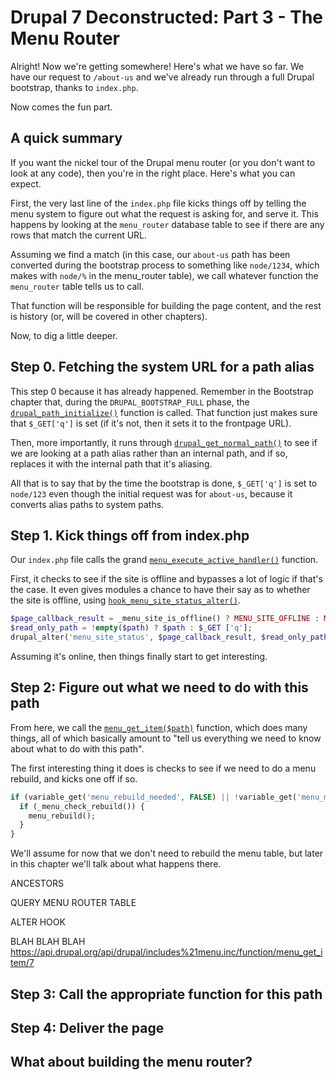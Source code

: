 # Drupal 7 Deconstructed: Part 3 - The Menu Router

Alright! Now we're getting somewhere! Here's what we have so far. We have our request to `/about-us` and we've already run through a full Drupal bootstrap, thanks to `index.php`.

Now comes the fun part.

## A quick summary

If you want the nickel tour of the Drupal menu router (or you don't want to look at any code), then you're in the right place. Here's what you can expect.

First, the very last line of the `index.php` file kicks things off by telling the menu system to figure out what the request is asking for, and serve it. This happens by looking at the `menu_router` database table to see if there are any rows that match the current URL.

Assuming we find a match (in this case, our `about-us` path has been converted during the bootstrap process to something like `node/1234`, which makes with `node/%` in the menu_router table), we call whatever function the `menu_router` table tells us to call.

That function will be responsible for building the page content, and the rest is history (or, will be covered in other chapters).

Now, to dig a little deeper.

## Step 0. Fetching the system URL for a path alias

This step 0 because it has already happened. Remember in the Bootstrap chapter that, during the `DRUPAL_BOOTSTRAP_FULL` phase, the [`drupal_path_initialize()`](https://api.drupal.org/api/drupal/includes%21path.inc/function/drupal_path_initialize/7) function is called. That function just makes sure that `$_GET['q']` is set (if it's not, then it sets it to the frontpage URL). 

Then, more importantly, it runs through [`drupal_get_normal_path()`](https://api.drupal.org/api/drupal/includes%21path.inc/function/drupal_get_normal_path/7) to see if we are looking at a path alias rather than an internal path, and if so, replaces it with the internal path that it's aliasing.

All that is to say that by the time the bootstrap is done, `$_GET['q']` is set to `node/123` even though the initial request was for `about-us`, because it converts alias paths to system paths.

## Step 1. Kick things off from index.php

Our `index.php` file calls the grand [`menu_execute_active_handler()`](https://api.drupal.org/api/drupal/includes%21menu.inc/function/menu_execute_active_handler/7) function.

First, it checks to see if the site is offline and bypasses a lot of logic if that's the case. It even gives modules a chance to have their say as to whether the site is offline, using [`hook_menu_site_status_alter()`](https://api.drupal.org/api/drupal/modules%21system%21system.api.php/function/hook_menu_site_status_alter/7).

```php
$page_callback_result = _menu_site_is_offline() ? MENU_SITE_OFFLINE : MENU_SITE_ONLINE;
$read_only_path = !empty($path) ? $path : $_GET ['q'];
drupal_alter('menu_site_status', $page_callback_result, $read_only_path);
```

Assuming it's online, then things finally start to get interesting.

## Step 2: Figure out what we need to do with this path

From here, we call the [`menu_get_item($path)`](https://api.drupal.org/api/drupal/includes%21menu.inc/function/menu_get_item/7) function, which does many things, all of which basically amount to "tell us everything we need to know about what to do with this path".

The first interesting thing it does is checks to see if we need to do a menu rebuild, and kicks one off if so.

```php
if (variable_get('menu_rebuild_needed', FALSE) || !variable_get('menu_masks', array())) {
  if (_menu_check_rebuild()) {
    menu_rebuild();
  }
}
```

We'll assume for now that we don't need to rebuild the menu table, but later in this chapter we'll talk about what happens there.

ANCESTORS

QUERY MENU ROUTER TABLE

ALTER HOOK

BLAH BLAH BLAH https://api.drupal.org/api/drupal/includes%21menu.inc/function/menu_get_item/7

## Step 3: Call the appropriate function for this path

## Step 4: Deliver the page

## What about building the menu router?